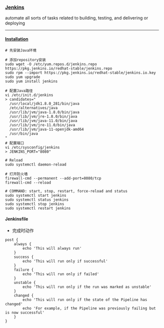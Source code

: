 ### [Jenkins](https://www.jenkins.io/zh/doc/)
automate all sorts of tasks related to building, testing, and delivering or deploying

---

#### [Installation](https://www.jenkins.io/doc/book/installing/linux/)
```
# 先安装Java环境

# 添加repository安装
sudo wget -O /etc/yum.repos.d/jenkins.repo https://pkg.jenkins.io/redhat-stable/jenkins.repo
sudo rpm --import https://pkg.jenkins.io/redhat-stable/jenkins.io.key
sudo yum upgrade
sudo yum install jenkins

# 配置Java路径
vi /etc/init.d/jenkins
> candidates="
  /usr/local/jdk1.8.0_281/bin/java
  /etc/alternatives/java
  /usr/lib/jvm/java-1.8.0/bin/java
  /usr/lib/jvm/jre-1.8.0/bin/java
  /usr/lib/jvm/java-11.0/bin/java
  /usr/lib/jvm/jre-11.0/bin/java
  /usr/lib/jvm/java-11-openjdk-amd64
  /usr/bin/java
"
# 配置端口
vi /etc/sysconfig/jenkins
> JENKINS_PORT="8080"

# Reload
sudo systemctl daemon-reload

# 打开防火墙
firewall-cmd --permanent --add-port=8080/tcp
firewall-cmd --reload

# COMMAND: start, stop, restart, force-reload and status
sudo systemctl start jenkins
sudo systemctl status jenkins
sudo systemctl stop jenkins
sudo systemctl restart jenkins
```

#### Jenkinsfile

- 完成时动作
```
post {
    always {
        echo 'This will always run'
    }
    success {
        echo 'This will run only if successful'
    }
    failure {
        echo 'This will run only if failed'
    }
    unstable {
        echo 'This will run only if the run was marked as unstable'
    }
    changed {
        echo 'This will run only if the state of the Pipeline has changed'
        echo 'For example, if the Pipeline was previously failing but is now successful'
    }
}
```